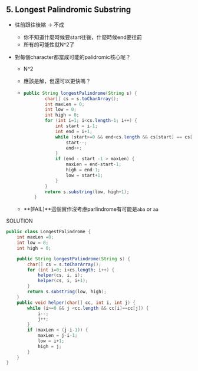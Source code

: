 ## 5. Longest Palindromic Substring

* 往前跟往後縮 -> 不成

  * 你不知道什麼時候要start往後，什麼時候end要往前
  * 所有的可能性就N^2了

* 對每個character都當成可能的palidromic核心呢？

  * N^2

  * 應該是解，但還可以更快嗎？

  * ```java
    public String longestPalindrome(String s) {
            char[] cs = s.toCharArray();
            int maxLen = 0;
            int low = 0;
            int high = 0;
            for (int i=1; i<cs.length-1; i++) {
                int start = i-1;
                int end = i+1;
                while (start>=0 && end<cs.length && cs[start] == cs[end]) {
                    start--;
                    end++;
                }
                if (end - start -1 > maxLen) {
                    maxLen = end-start-1;
                    high = end-1;
                    low = start+1;
                }
            }
            return s.substring(low, high+1);
        }
    ```

  * **[FAIL]**這個實作沒考慮parlindrome有可能是`aba` or `aa` 

SOLUTION

```java
public class LongestPalindrome {
    int maxLen =0;
    int low = 0;
    int high = 0;

    public String longestPalindrome(String s) {
        char[] cs = s.toCharArray();
        for (int i=0; i<cs.length; i++) {
            helper(cs, i, i);
            helper(cs, i, i+1);
        }
        return s.substring(low, high);
    }
    public void helper(char[] cc, int i, int j) {
        while (i>=0 && j <cc.length && cc[i]==cc[j]) {
            i--;
            j++;
        }
        if (maxLen < (j-i-1)) {
            maxLen = j-i-1;
            low = i+1;
            high = j;
        }
    }
}
```


